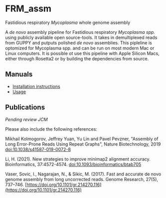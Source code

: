 FRM_assm
==============

Fastidious respiratory *Mycoplasma* whole genome assembly

A *de novo* assembly pipeline for Fastidious respiratory *Mycoplasma spp.* using publicly available open source-tools. It takes in demultiplexed reads from GUPPY and putputs polished *de novo* assemblies. This pipleline is optomized for Mycoplasma spp. and can be run on most modern Mac or Linux computers. It is possible ot use this pipeline with Apple Silicon Macs, either through Rosetta2 or by building the dependencies from source.

Manuals
-------

- [Installation instructions](INSTALL.md)
- [Usage](USAGE.md)

Publications
------------
*Pending review JCM*

Please also include the following references:

Mikhail Kolmogorov, Jeffrey Yuan, Yu Lin and Pavel Pevzner, "Assembly of Long Error-Prone Reads Using Repeat Graphs", Nature Biotechnology, 2019 [doi:10.1038/s41587-019-0072-8](doi:10.1038/s41587-019-0072-8)

Li, H. (2021). New strategies to improve minimap2 alignment accuracy. Bioinformatics, 37:4572-4574. [doi:10.1093/bioinformatics/btab705](doi:10.1093/bioinformatics/btab705)

Vaser, Sovic, I., Nagarajan, N., & Sikic, M. (2017). Fast and accurate de novo genome assembly from long uncorrected reads. Genome Research, 27(5), 737–746. [https://doi.org/10.1101/gr.214270.116](https://doi.org/10.1101/gr.214270.116)
